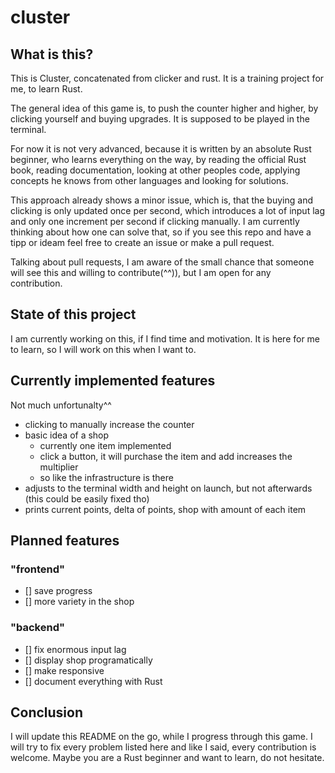# cluster

## What is this?

This is Cluster, concatenated from clicker and rust. It is a training project for me, to learn Rust.

The general idea of this game is, to push the counter higher and higher, by clicking yourself and buying upgrades. It is supposed to be played in the terminal.

For now it is not very advanced, because it is written by an absolute Rust beginner, who learns everything on the way, by reading the official Rust book, reading documentation, looking at other peoples code, applying concepts he knows from other languages and looking for solutions.

This approach already shows a minor issue, which is, that the buying and clicking is only updated once per second, which introduces a lot of input lag and only one increment per second if clicking manually. I am currently thinking about how one can solve that, so if you see this repo and have a tipp or ideam feel free to create an issue or make a pull request.

Talking about pull requests, I am aware of the small chance that someone will see this and willing to contribute(^^)), but I am open for any contribution.

## State of this project

I am currently working on this, if I find time and motivation. It is here for me to learn, so I will work on this when I want to.

## Currently implemented features

Not much unfortunalty^^

* clicking to manually increase the counter
* basic idea of a shop
  * currently one item implemented
  * click a button, it will purchase the item and add increases the multiplier
  * so like the infrastructure is there
* adjusts to the terminal width and height on launch, but not afterwards (this could be easily fixed tho)
* prints current points, delta of points, shop with amount of each item

## Planned features

### "frontend"

* [] save progress
* [] more variety in the shop

### "backend"

* [] fix enormous input lag
* [] display shop programatically
* [] make responsive
* [] document everything with Rust

## Conclusion

I will update this README on the go, while I progress through this game. I will try to fix every problem listed here and like I said, every contribution is welcome. Maybe you are a Rust beginner and want to learn, do not hesitate.
